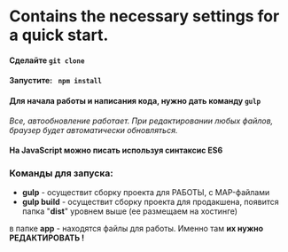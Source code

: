 # Contains the necessary settings for a quick start.

#### Сделайте ` git clone `

#### Запустите: `  npm install `


#### Для начала работы и написания кода, нужно дать команду   ` gulp `


*Все, автообновление работает.
При редактировании любых файлов, браузер будет автоматически обновляться.*


#### На JavaScript можно писать используя синтаксис ES6


### Команды для запуска:
- **gulp** - осуществит сборку проекта для РАБОТЫ, с MAP-файлами
- **gulp build**   - осуществит сборку проекта для продакшена, появится папка "**dist**" уровнем выше (ее размещаем на хостинге)


 в папке **app** - находятся файлы для работы. Именно там **их нужно РЕДАКТИРОВАТЬ !**



